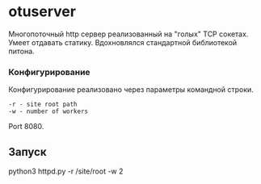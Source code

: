 # otuserver
Многопоточный http сервер реализованный на "голых" TCP сокетах. Умеет отдавать статику. Вдохновлялся стандартной библиотекой питона.

### Конфигурирование

Конфигурирование реализовано через параметры командной строки.
```
-r - site root path
-w - number of workers
```
Port  8080.

## Запуск

python3 httpd.py -r /site/root -w 2
